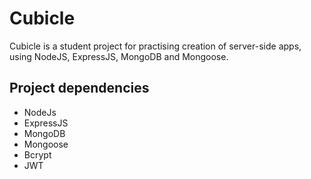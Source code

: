 # Cubicle
Cubicle is a student project for practising creation of server-side apps, using NodeJS, ExpressJS, MongoDB and Mongoose.

## Project dependencies
- NodeJs
- ExpressJS
- MongoDB
- Mongoose
- Bcrypt
- JWT